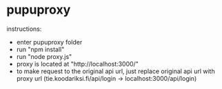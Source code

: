 # pupuproxy

instructions:
- enter pupuproxy folder
- run "npm install"
- run "node proxy.js"
- proxy is located at "http://localhost:3000/"
- to make request to the original api url, just replace original api url with proxy url (tie.koodariksi.fi/api/login -> localhost:3000/api/login)
